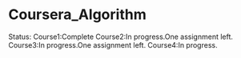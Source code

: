 # Coursera_Algorithm
Status:
Course1:Complete
Course2:In progress.One assignment left.
Course3:In progress.One assignment left.
Course4:In progress.
